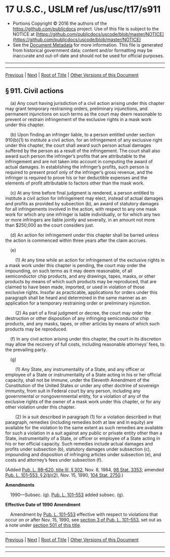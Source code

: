 ---
---

# 17 U.S.C., USLM ref /us/usc/t17/s911

* Portions Copyright © 2016 the authors of the https://github.com/publicdocs project.
  Use of this file is subject to the NOTICE at [https://github.com/publicdocs/uscode/blob/master/NOTICE](https://github.com/publicdocs/uscode/blob/master/NOTICE)
* See the [Document Metadata](././../../../..//README.md) for more information.
  This file is generated from historical government data; content and/or formatting may be inaccurate and out-of-date and should not be used for official purposes.

----------
----------

[Previous](./../../../..//us/usc/t17/ch9/m__us_usc_t17_s910.md) | [Next](./../../../..//us/usc/t17/ch9/m__us_usc_t17_s912.md) | [Root of Title](./../../../../) | [Other Versions of this Document](https://publicdocs.github.io/go/links?ns=uslm&ref=%2Fus%2Fusc%2Ft17%2Fs911)

## § 911. Civil actions

    (a) Any court having jurisdiction of a civil action arising under this chapter may grant temporary restraining orders, preliminary injunctions, and permanent injunctions on such terms as the court may deem reasonable to prevent or restrain infringement of the exclusive rights in a mask work under this chapter.

    (b) Upon finding an infringer liable, to a person entitled under section 910(b)(1) to institute a civil action, for an infringement of any exclusive right under this chapter, the court shall award such person actual damages suffered by the person as a result of the infringement. The court shall also award such person the infringer’s profits that are attributable to the infringement and are not taken into account in computing the award of actual damages. In establishing the infringer’s profits, such person is required to present proof only of the infringer’s gross revenue, and the infringer is required to prove his or her deductible expenses and the elements of profit attributable to factors other than the mask work.

    (c) At any time before final judgment is rendered, a person entitled to institute a civil action for infringement may elect, instead of actual damages and profits as provided by subsection (b), an award of statutory damages for all infringements involved in the action, with respect to any one mask work for which any one infringer is liable individually, or for which any two or more infringers are liable jointly and severally, in an amount not more than $250,000 as the court considers just.

    (d) An action for infringement under this chapter shall be barred unless the action is commenced within three years after the claim accrues.

    (e)

        (1) At any time while an action for infringement of the exclusive rights in a mask work under this chapter is pending, the court may order the impounding, on such terms as it may deem reasonable, of all semiconductor chip products, and any drawings, tapes, masks, or other products by means of which such products may be reproduced, that are claimed to have been made, imported, or used in violation of those exclusive rights. Insofar as practicable, applications for orders under this paragraph shall be heard and determined in the same manner as an application for a temporary restraining order or preliminary injunction.

        (2) As part of a final judgment or decree, the court may order the destruction or other disposition of any infringing semiconductor chip products, and any masks, tapes, or other articles by means of which such products may be reproduced.

    (f) In any civil action arising under this chapter, the court in its discretion may allow the recovery of full costs, including reasonable attorneys’ fees, to the prevailing party.

    (g)

        (1) Any State, any instrumentality of a State, and any officer or employee of a State or instrumentality of a State acting in his or her official capacity, shall not be immune, under the Eleventh Amendment of the Constitution of the United States or under any other doctrine of sovereign immunity, from suit in Federal court by any person, including any governmental or nongovernmental entity, for a violation of any of the exclusive rights of the owner of a mask work under this chapter, or for any other violation under this chapter.

        (2) In a suit described in paragraph (1) for a violation described in that paragraph, remedies (including remedies both at law and in equity) are available for the violation to the same extent as such remedies are available for such a violation in a suit against any public or private entity other than a State, instrumentality of a State, or officer or employee of a State acting in his or her official capacity. Such remedies include actual damages and profits under subsection (b), statutory damages under subsection (c), impounding and disposition of infringing articles under subsection (e), and costs and attorney’s fees under subsection (f).

(Added [Pub. L. 98–620, title III, § 302][/us/pl/98/620/s302], Nov. 8, 1984, [98 Stat. 3353][/us/stat/98/3353]; amended [Pub. L. 101–553, § 2(b)(2)][/us/pl/101/553/s2/b/2], Nov. 15, 1990, [104 Stat. 2750][/us/stat/104/2750].)

 __Amendments__ 

    1990—Subsec. (g). [Pub. L. 101–553][/us/pl/101/553] added subsec. (g).

 __Effective Date of 1990 Amendment__ 

    Amendment by [Pub. L. 101–553][/us/pl/101/553] effective with respect to violations that occur on or after Nov. 15, 1990, see [section 3 of Pub. L. 101–553][/us/pl/101/553/s3], set out as a note under [section 501 of this title][/us/usc/t17/s501].

----------

[Previous](./../../../..//us/usc/t17/ch9/m__us_usc_t17_s910.md) | [Next](./../../../..//us/usc/t17/ch9/m__us_usc_t17_s912.md) | [Root of Title](./../../../../) | [Other Versions of this Document](https://publicdocs.github.io/go/links?ns=uslm&ref=%2Fus%2Fusc%2Ft17%2Fs911)

----------
----------

[/us/pl/98/620/s302]: https://publicdocs.github.io/go/links?ns=uslm&ref=%2Fus%2Fpl%2F98%2F620%2Fs302
[/us/stat/98/3353]: https://publicdocs.github.io/go/links?ns=uslm&ref=%2Fus%2Fstat%2F98%2F3353
[/us/pl/101/553/s2/b/2]: https://publicdocs.github.io/go/links?ns=uslm&ref=%2Fus%2Fpl%2F101%2F553%2Fs2%2Fb%2F2
[/us/stat/104/2750]: https://publicdocs.github.io/go/links?ns=uslm&ref=%2Fus%2Fstat%2F104%2F2750
[/us/pl/101/553]: https://publicdocs.github.io/go/links?ns=uslm&ref=%2Fus%2Fpl%2F101%2F553
[/us/pl/101/553]: https://publicdocs.github.io/go/links?ns=uslm&ref=%2Fus%2Fpl%2F101%2F553
[/us/pl/101/553/s3]: https://publicdocs.github.io/go/links?ns=uslm&ref=%2Fus%2Fpl%2F101%2F553%2Fs3
[/us/usc/t17/s501]: https://publicdocs.github.io/go/links?ns=uslm&ref=%2Fus%2Fusc%2Ft17%2Fs501


